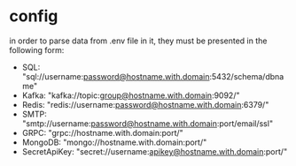 # config

in order to parse data from .env file in it, they must be presented in the following form:
* SQL: "sql://username:password@hostname.with.domain:5432/schema/dbname"
* Kafka: "kafka://topic:group@hostname.with.domain:9092/"
* Redis: "redis://username:password@hostname.with.domain:6379/"
* SMTP: "smtp://username:password@hostname.with.domain:port/email/ssl"
* GRPC: "grpc://hostname.with.domain:port/"
* MongoDB: "mongo://hostname.with.domain:port/"
* SecretApiKey: "secret://username:apikey@hostname.with.domain:port/"
